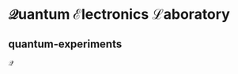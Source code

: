 # $\mathscr{Q}$uantum $\mathscr{E}$lectronics $\mathscr{L}$aboratory

## quantum-experiments

$\mathscr{Q}$


